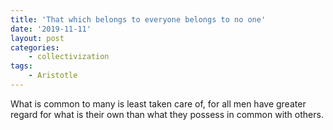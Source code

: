 ```yaml
---
title: 'That which belongs to everyone belongs to no one'
date: '2019-11-11'
layout: post
categories:
    - collectivization
tags:
    - Aristotle
---
```


What is common to many is least taken care of, for all men have greater regard for what is their own than what they possess in common with others.